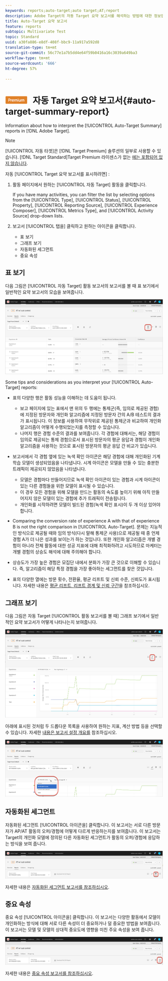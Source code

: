 ```yaml
---
keywords: reports;auto-target;auto target;AT;report
description: Adobe Target의 자동 Target 요약 보고서를 해석하는 방법에 대한 정보입니다.
title: Auto-Target 요약 보고서
feature: reports
subtopic: Multivariate Test
topic: Standard
uuid: a30fa886-e8df-408f-bbc9-11a917a592d8
translation-type: tm+mt
source-git-commit: 56c77e1a7b5dd4e64f59b0416a16c3039a649ba3
workflow-type: tm+mt
source-wordcount: '666'
ht-degree: 57%

---
```



# ![PREMIUM](/help/assets/premium.png) 자동 Target 요약 보고서{#auto-target-summary-report}

Information about how to interpret the [!UICONTROL Auto-Target Summary] reports in [!DNL Adobe Target].

>[!NOTE]
>
>[!UICONTROL 자동 타겟]은 [!DNL Target Premium] 솔루션의 일부로 사용할 수 있습니다. [!DNL Target Standard]Target Premium 라이센스가 없는 [에는 포함되어 있지 않습니다](/help/c-intro/intro.md#premium).

자동 [!UICONTROL Target 요약 보고서를 표시하려면] :

1. 활동  페이지에서 원하는 [!UICONTROL 자동 Target] 활동을 클릭합니다.

   If you have many activities, you can filter the list by selecting options from the [!UICONTROL Type], [!UICONTROL Status], [!UICONTROL Property], [!UICONTROL Reporting Source], [!UICONTROL Experience Composer], [!UICONTROL Metrics Type], and [!UICONTROL Activity Source] drop-down lists.

1. 보고서 [!UICONTROL 탭을] 클릭하고 원하는 아이콘을 클릭합니다.

   * 표 보기
   * 그래프 보기
   * 자동화된 세그먼트
   * 중요 속성

## 표 보기

다음 그림은 [!UICONTROL 자동 Target] 활동 보고서의 보고서를 볼 때 표  보기에서 일반적인 요약 보고서의 모습을 보여줍니다.

![자동 Target 테이블 보기 보고서](/help/c-reports/assets/at-table-view.png)

Some tips and considerations as you interpret your [!UICONTROL Auto-Target] reports:

* 표의 다양한 행은 활동 성능을 이해하는 데 도움이 됩니다.

   * 보고 페이지에 있는 표에서 맨 위의 두 행에는 통제군(즉, 임의로 제공된 경험)에 지정된 방문자와 개인화 알고리즘에 지정된 방문자 간의 A/B 테스트의 결과가 표시됩니다. 이 정보를 사용하여 무작위로 제공된 통제군과 비교하여 개인화 알고리즘이 어떻게 수행되었는지를 측정할 수 있습니다.
   * 나머지 행은 경험 수준의 결과를 보여줍니다. 각 경험에 대해서는, 해당 경험이 임의로 제공되는 통제 경험으로서 표시된 방문자의 평균 응답과 경험이 개인화 알고리즘을 사용하는 것으로 표시된 방문자의 평균 응답 간 비교가 있습니다.

* 보고서에서 각 경험 옆에 있는 녹색 확인 아이콘은 해당 경험에 대해 개인화된 기계 학습 모델이 생성되었음을 나타냅니다. 시계 아이콘은 모델을 만들 수 있는 충분한 트래픽이 제공되지 않았음을 나타냅니다.

   * 모델은 경험마다 만들어지므로 녹색 확인 아이콘이 있는 경험과 시계 아이콘이 있는 다른 경험들을 위한 모델이 표시될 수 있습니다.
   * 이 경우 모든 경험을 위해 모델을 만드는 활동의 속도를 높이기 위해 아직 만들어지지 않은 모델이 있는 경험에 추가 트래픽이 전송됩니다.
   * 개인화를 시작하려면 모델이 빌드된 경험(녹색 확인 표시)이 두 개 이상 있어야 합니다.

* Comparing the conversion rate of experience A with that of experience B is not the right comparison in [!UICONTROL Auto-Target]. 문제는 지능적인 방식으로 제공될 때와 임의 방식(다시 말해 통제군 사용)으로 제공될 때 중 언제 경험 A가 더 나은 성과를 보이는가 하는 것입니다. 또한 개인화 알고리즘은 개별 경험이 아니라 전체 활동에 대한 성공 지표에 대해 최적화하려고 시도하므로 마케터는 개별 경험의 상승도 해석에 대해 주의해야 합니다.
* 상승도가 가장 높은 경험은 모집단 내에서 분화가 가장 큰 것으로 이해할 수 있습니다. 즉, 알고리즘이 해당 특정 경험을 가장 좋아하는 세그먼트를 찾은 것입니다.
* 표의 다양한 열에는 방문 횟수, 전환율, 평균 리프트 및 신뢰 수준, 신뢰도가 표시됩니다. 자세한 내용은 [평균 리프트, 리프트 경계 및 신뢰 구간](/help/c-reports/c-report-settings/average-lift-bounds-and-confidence-interval.md)을 참조하십시오.

## 그래프 보기

다음 그림은 자동 Target [!UICONTROL 활동 보고서를 볼 때] 그래프 보기에서  일반적인 요약 보고서가 어떻게 나타나는지 보여줍니다.

![자동 Target 그래프 보기 보고서](/help/c-reports/assets/at-graph-view.png)

아래에 표시된 것처럼 두 드롭다운 목록을 사용하여 원하는 지표, 계산 방법 등을 선택할 수 있습니다. 자세한 [내용은 보고서 설정 개요를](/help/c-reports/c-report-settings/report-settings.md) 참조하십시오.

![자동 Target 그래프 보기 보고서](/help/c-reports/assets/at-graph-view-2.png)

## 자동화된 세그먼트

자동화된 세그먼트 [!UICONTROL 아이콘을] 클릭합니다. 이 보고서는 서로 다른 방문자가 AP/AT 활동의 오퍼/경험에 어떻게 다르게 반응하는지를 보여줍니다. 이 보고서는 Target의 개인화 모델에 정의된 다른 자동화된 세그먼트가 활동의 오퍼/경험에 응답하는 방식을 보여 줍니다.

![자동화된 세그먼트 아이콘](/help/c-reports/assets/icon-automated-sements.png)

자세한 내용은 [자동화된 세그먼트 보고서를 참조하십시오](/help/c-reports/c-personalization-insights-reports/automated-segments-report.md).

## 중요 속성

중요 속성 [!UICONTROL 아이콘을] 클릭합니다. 이 보고서는 다양한 활동에서 모델이 개인화하는 방식에 대해 서로 다른 속성이 더 중요하거나 덜 중요한 방법을 보여줍니다. 이 보고서는 모델 및 모델의 상대적 중요도에 영향을 미친 주요 속성을 보여 줍니다.

![중요 속성 아이콘](/help/c-reports/assets/icon-important-attributes.png)

자세한 내용은 [중요 속성 보고서를 참조하십시오](/help/c-reports/c-personalization-insights-reports/important-attributes-report.md).
